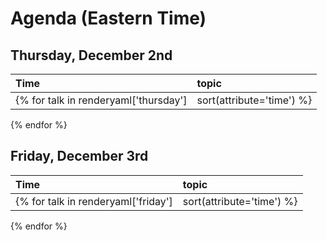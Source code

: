 # Agenda (Eastern Time)
## Thursday, December 2nd

|Time|topic|
| :---| :---|
{% for talk in renderyaml['thursday']|sort(attribute='time') %}|{{talk['time']}}|<b>{{talk['title']}}{% if talk['binder'] %} [![Binder](https://mybinder.org/badge_logo.svg)]({{talk['binder']}}){% endif %}</b><br><br>{% if talk['abstract'] %}{{talk['abstract']}}<br><br>{% endif %}{% if talk['speaker'] %}{% for speaker in talk['speaker'] %}{{speaker['name']}}{% if speaker['twitter'] %}{% set handle = speaker['twitter'].split('@') %} [{{speaker['twitter']}}](http://twitter.com/{{handle[1]}}){% endif %}, {{speaker['job_title']}}, {{speaker['company']}}<br>{% endfor %}{% endif %}|
{% endfor %}

## Friday, December 3rd

|Time|topic|
| :---| :---|
{% for talk in renderyaml['friday']|sort(attribute='time') %}|{{talk['time']}}|<b>{{talk['title']}}{% if talk['binder'] %} [![Binder](https://mybinder.org/badge_logo.svg)]({{talk['binder']}}){% endif %}</b><br><br>{% if talk['abstract'] %}{{talk['abstract']}}<br><br>{% endif %}{% if talk['speaker'] %}{% for speaker in talk['speaker'] %}{{speaker['name']}}{% if speaker['twitter'] %}{% set handle = speaker['twitter'].split('@') %} [{{speaker['twitter']}}](http://twitter.com/{{handle[1]}}){% endif %}, {{speaker['job_title']}}, {{speaker['company']}}<br>{% endfor %}{% endif %}|
{% endfor %}